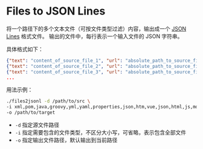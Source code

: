 Files to JSON Lines
===================

将一个路径下的多个文本文件（可按文件类型过滤）内容，输出成一个 [JSON Lines](https://jsonlines.org/) 格式文件。
输出的文件中，每行表示一个输入文件的 JSON 字符串。

具体格式如下：

```json lines
{"text": "content_of_source_file_1", "url": "absolute_path_to_source_file_1"}
{"text": "content_of_source_file_2", "url": "absolute_path_to_source_file_2"}
{"text": "content_of_source_file_3", "url": "absolute_path_to_source_file_3"}
...
```

用法示例：

```bash
./files2jsonl -d /path/to/src \
-i xml,pom,java,groovy,yml,yaml,properties,json,htm,vue,json,html,js,md,sh \
-o /path/to/target
```

- `-d` 指定源文件路径
- `-i` 指定需要包含的文件类型，不区分大小写，可省略，表示包含全部文件
- `-o` 指定输出文件路径，默认输出到当前路径